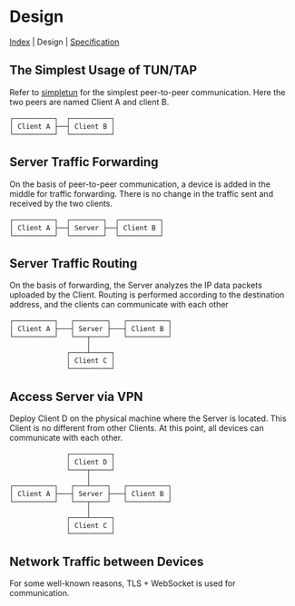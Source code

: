 # Design

[Index](index.md) | Design | [Specification](specification.md)

## The Simplest Usage of TUN/TAP

Refer to [simpletun](https://github.com/gregnietsky/simpletun) for the simplest peer-to-peer communication.
Here the two peers are named Client A and client B.

```plaintext
┌──────────┐  ┌──────────┐
│ Client A ├──┤ Client B │
└──────────┘  └──────────┘
```

## Server Traffic Forwarding

On the basis of peer-to-peer communication, a device is added in the middle for traffic forwarding.
There is no change in the traffic sent and received by the two clients.

```plaintext
┌──────────┐  ┌────────┐  ┌──────────┐
│ Client A ├──┤ Server ├──┤ Client B │
└──────────┘  └────────┘  └──────────┘
```

## Server Traffic Routing

On the basis of forwarding, the Server analyzes the IP data packets uploaded by the Client.
Routing is performed according to the destination address, and the clients can communicate with each other

```plaintext
┌──────────┐   ┌────────┐   ┌──────────┐
│ Client A ├───┤ Server ├───┤ Client B │
└──────────┘   └───┬────┘   └──────────┘
                   │
              ┌────┴─────┐
              │ Client C │
              └──────────┘
```

## Access Server via VPN

Deploy Client D on the physical machine where the Server is located. This Client is no different from other Clients.
At this point, all devices can communicate with each other.

```plaintext
              ┌──────────┐
              │ Client D │
              └────┬─────┘
                   │
┌──────────┐   ┌───┴────┐   ┌──────────┐
│ Client A ├───┤ Server ├───┤ Client B │
└──────────┘   └───┬────┘   └──────────┘
                   │
              ┌────┴─────┐
              │ Client C │
              └──────────┘
```

## Network Traffic between Devices

For some well-known reasons, TLS + WebSocket is used for communication.

